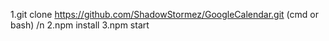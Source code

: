 1.git clone https://github.com/ShadowStormez/GoogleCalendar.git (cmd or bash) /n
2.npm install
3.npm start
